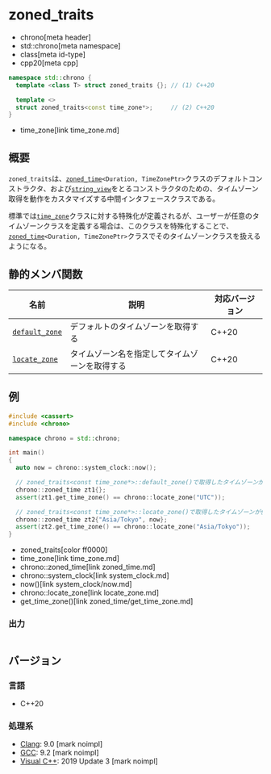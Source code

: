 # zoned_traits
* chrono[meta header]
* std::chrono[meta namespace]
* class[meta id-type]
* cpp20[meta cpp]

```cpp
namespace std::chrono {
  template <class T> struct zoned_traits {}; // (1) C++20

  template <>
  struct zoned_traits<const time_zone*>;     // (2) C++20
}
```
* time_zone[link time_zone.md]

## 概要
`zoned_traits`は、[`zoned_time`](zoned_time.md)`<Duration, TimeZonePtr>`クラスのデフォルトコンストラクタ、および[`string_view`](/reference/string_view/basic_string_view.md)をとるコンストラクタのための、タイムゾーン取得を動作をカスタマイズする中間インタフェースクラスである。

標準では[`time_zone`](time_zone.md)クラスに対する特殊化が定義されるが、ユーザーが任意のタイムゾーンクラスを定義する場合は、このクラスを特殊化することで、[`zoned_time`](zoned_time.md)`<Duration, TimeZonePtr>`クラスでそのタイムゾーンクラスを扱えるようになる。


## 静的メンバ関数

| 名前 | 説明 | 対応バージョン |
|------|------|----------------|
| [`default_zone`](zoned_traits/default_zone.md) | デフォルトのタイムゾーンを取得する | C++20 |
| [`locate_zone`](zoned_traits/locate_zone.md)   | タイムゾーン名を指定してタイムゾーンを取得する | C++20 |


## 例
```cpp example
#include <cassert>
#include <chrono>

namespace chrono = std::chrono;

int main()
{
  auto now = chrono::system_clock::now();

  // zoned_traits<const time_zone*>::default_zone()で取得したタイムゾーンが使用される
  chrono::zoned_time zt1{};
  assert(zt1.get_time_zone() == chrono::locate_zone("UTC"));

  // zoned_traits<const time_zone*>::locate_zone()で取得したタイムゾーンが使用される
  chrono::zoned_time zt2{"Asia/Tokyo", now};
  assert(zt2.get_time_zone() == chrono::locate_zone("Asia/Tokyo"));
}
```
* zoned_traits[color ff0000]
* time_zone[link time_zone.md]
* chrono::zoned_time[link zoned_time.md]
* chrono::system_clock[link system_clock.md]
* now()[link system_clock/now.md]
* chrono::locate_zone[link locate_zone.md]
* get_time_zone()[link zoned_time/get_time_zone.md]

### 出力
```
```

## バージョン
### 言語
- C++20

### 処理系
- [Clang](/implementation.md#clang): 9.0 [mark noimpl]
- [GCC](/implementation.md#gcc): 9.2 [mark noimpl]
- [Visual C++](/implementation.md#visual_cpp): 2019 Update 3 [mark noimpl]

